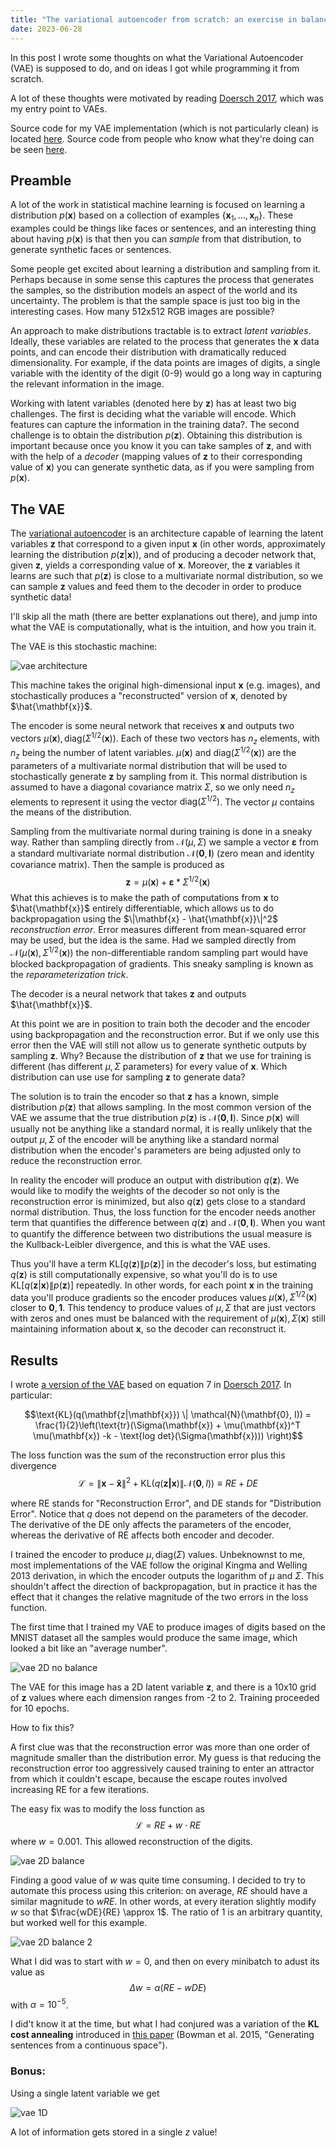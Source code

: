```yaml
---
title: "The variational autoencoder from scratch: an exercise in balance"
date: 2023-06-28
---
```


In this post I wrote some thoughts on what the Variational Autoencoder (VAE) is supposed to do, and on ideas I got while programming it from scratch.

A lot of these thoughts were motivated by reading [Doersch 2017](https://arxiv.org/pdf/1606.05908.pdf), which was my entry point to VAEs.

Source code for my VAE implementation (which is not particularly clean) is located [here](https://github.com/sergio-verduzco/deep_explorations/tree/main/variational). Source code from people who know what they're doing can be seen [here](https://github.com/karpathy/examples/blob/master/vae/main.py).



## Preamble

A lot of the work in statistical machine learning is focused on learning a distribution $p(\mathbf{x})$ based on a collection of examples $\{ \mathbf{x}_1, \dots, \mathbf{x}_n \}$. These examples could be things like faces or sentences, and an interesting thing about having $p(\mathbf{x})$ is that then you can *sample* from that distribution, to generate synthetic faces or sentences.

Some people get excited about learning a distribution and sampling from it. Perhaps because in some sense this captures the process that generates the samples, so the distribution models an aspect of the world and its uncertainty. The problem is that the sample space is just too big in the interesting cases. How many 512x512 RGB images are possible?

An approach to make distributions tractable is to extract *latent variables*. Ideally, these variables are related to the process that generates the $\mathbf{x}$ data points, and can encode their distribution with dramatically reduced dimensionality. For example, if the data points are images of digits, a single variable with the identity of the digit (0-9) would go a long way in capturing the relevant information in the image.

Working with latent variables (denoted here by $\mathbf{z}$) has at least two big challenges. The first is deciding what the variable will encode. Which features can capture the information in the training data?. The second challenge is to obtain the distribution $p(\mathbf{z})$. Obtaining this distribution is important because once you know it you can take samples of $\mathbf{z}$, and with with the help of a *decoder* (mapping values of $\mathbf{z}$ to their corresponding value of $\mathbf{x}$) you can generate synthetic data, as if you were sampling from $p(\mathbf{x})$.

## The VAE

The [variational autoencoder](https://arxiv.org/abs/1312.6114) is an architecture capable of learning the latent variables $\mathbf{z}$ that correspond to a given input $\mathbf{x}$ (in other words, approximately learning the distribution $p(\mathbf{z}| \mathbf{x})$), and of producing a decoder network that, given $\mathbf{z}$, yields a corresponding value of $\mathbf{x}$. Moreover, the $\mathbf{z}$ variables it learns are such that $p(\mathbf{z})$ is close to a multivariate normal distribution, so we can sample $\mathbf{z}$ values and feed them to the decoder in order to produce synthetic data!

I'll skip all the math (there are better explanations out there), and jump into what the VAE is computationally, what is the intuition, and how you train it.

The VAE is this stochastic machine:

![vae architecture](/assets/vae.png)

This machine takes the original high-dimensional input $\mathbf{x}$ (e.g. images), and stochastically produces a "reconstructed" version of $\mathbf{x}$, denoted by $\hat{\mathbf{x}}$. 

The encoder is some neural network that receives $\mathbf{x}$ and outputs two vectors $\mu(\mathbf{x}), \text{diag}\left(\Sigma^{1/2}(\mathbf{x})\right)$. Each of these two vectors has $n_z$ elements, with $n_z$ being the number of latent variables. $\mu(\mathbf{x})$ and $\text{diag}\left(\Sigma^{1/2}(\mathbf{x})\right)$ are the parameters of a multivariate normal distribution that will be used to stochastically generate $\mathbf{z}$ by sampling from it. This normal distribution is assumed to have a diagonal covariance matrix $\Sigma$, so we only need $n_z$ elements to represent it using the vector $\text{diag}\left(\Sigma^{1/2}\right)$. The vector $\mu$ contains the means of the distribution.

Sampling from the multivariate normal during training is done in a sneaky way. Rather than sampling directly from $\mathcal{N}(\mu, \Sigma)$ we sample a vector $\mathbf{\varepsilon}$ from a standard multivariate normal distribution $\mathcal{N}(\mathbf{0}, \mathbf{I})$ (zero mean and identity covariance matrix). Then the sample is produced as
$$\mathbf{z} = \mu(\mathbf{x}) + \mathbf{\varepsilon} * \Sigma^{1/2}(\mathbf{x}) $$
What this achieves is to make the path of computations from $\mathbf{x}$ to $\hat{\mathbf{x}}$ entirely differentiable, which allows us to do backpropagation using the $\|\mathbf{x} - \hat{\mathbf{x}}\|^2$ *reconstruction error*. Error measures different from mean-squared error may be used, but the idea is the same. Had we sampled directly from $\mathcal{N}(\mu(\mathbf{x}), \Sigma^{1/2}(\mathbf{x}))$ the non-differentiable random sampling part would have blocked backpropagation of gradients. This sneaky sampling is known as the *reparameterization trick*.

The decoder is a neural network that takes $\mathbf{z}$ and outputs $\hat{\mathbf{x}}$.

At this point we are in position to train both the decoder and the encoder using backpropagation and the reconstruction error. But if we only use this error then the VAE will still not allow us to generate synthetic outputs by sampling $\mathbf{z}$. Why? Because the distribution of $\mathbf{z}$ that we use for training is different (has different $\mu, \Sigma$ parameters) for every value of $\mathbf{x}$. Which distribution can use use for sampling $\mathbf{z}$ to generate data?

The solution is to train the encoder so that $\mathbf{z}$ has a known, simple distribution $p(\mathbf{z})$ that allows sampling. In the most common version of the VAE we assume that the true distribution $p(\mathbf{z})$ is $\mathcal{N}(\mathbf{0}, \mathbf{I})$. Since $p(\mathbf{x})$ will usually not be anything like a standard normal, it is really unlikely that the output $\mu, \Sigma$ of the encoder will be anything like a standard normal distribution when the encoder's parameters are being adjusted only to reduce the reconstruction error.

In reality the encoder will produce an output with distribution $q(\mathbf{z})$. We would like to modify the weights of the decoder so not only is the reconstruction error is minimized, but also $q(\mathbf{z})$ gets close to a standard normal distribution. Thus, the loss function for the encoder needs another term that quantifies the difference between $q(\mathbf{z})$ and $\mathcal{N}(\mathbf{0}, \mathbf{I})$. When you want to quantify the difference between two distributions the usual measure is the Kullback-Leibler divergence, and this is what the VAE uses.

Thus you'll have a term $\text{KL}[q(\mathbf{z}) \| p(\mathbf{z})]$ in the decoder's loss, but estimating $q(\mathbf{z})$ is still computationally expensive, so what you'll do is to use $\text{KL}[q(\mathbf{z}|\mathbf{x}) \| p(\mathbf{z})]$ repeatedly. In other words, for each point $\mathbf{x}$ in the training data you'll produce gradients so the encoder produces values $\mu(\mathbf{x}), \Sigma^{1/2}(\mathbf{x})$ closer to $\mathbf{0}, \mathbf{1}$. This tendency to produce values of $\mu, \Sigma$ that are just vectors with zeros and ones must be balanced with the requirement of $\mu(\mathbf{x}), \Sigma(\mathbf{x})$ still maintaining information about $\mathbf{x}$, so the decoder can reconstruct it.


## Results

I wrote [a version of the VAE](https://github.com/sergio-verduzco/deep_explorations/tree/main/variational) based on equation 7 in [Doersch 2017](https://arxiv.org/pdf/1606.05908.pdf). In particular:
```math
\text{KL}(q(\mathbf{z|\mathbf{x}}) \| \mathcal{N}(\mathbf{0}, I)) =
\frac{1}{2}\left(\text{tr}(\Sigma(\mathbf{x}) + \mu(\mathbf{x})^T \mu(\mathbf{x}) -k - \text{log det}(\Sigma(\mathbf{x})))  \right)
```

The loss function was the sum of the reconstruction error plus this divergence 
$$\mathcal{L} = \|\mathbf{x} - \mathbf{\hat{x}} \|^2 +  \text{KL}(q(\mathbf{z|\mathbf{x}}) \| \mathcal{N}(\mathbf{0}, I)) \equiv RE + DE$$

where RE stands for "Reconstruction Error", and DE stands for "Distribution Error". Notice that $q$ does not depend on the parameters of the decoder. The derivative of the DE only affects the parameters of the encoder, whereas the derivative of RE affects both encoder and decoder.

I trained the encoder to produce $\mu, \text{diag}(\Sigma)$ values. Unbeknownst to me, most implementations of the VAE follow the original Kingma and Welling 2013 derivation, in which the encoder outputs the logarithm of $\mu$ and $\Sigma$. This shouldn't affect the direction of backpropagation, but in practice it has the effect that it changes the relative magnitude of the two errors in the loss function.

The first time that I trained my VAE to produce images of digits based on the MNIST dataset all the samples would produce the same image, which looked a bit like an "average number".

![vae 2D no balance](/assets/vae_2D_unbalanced.png)

The VAE for this image has a 2D latent variable $\mathbf{z}$, and there is a 10x10 grid of $\mathbf{z}$ values where each dimension ranges from -2 to 2. Training proceeded for 10 epochs.

How to fix this?

A first clue was that the reconstruction error was more than one order of magnitude smaller than the distribution error. My guess is that reducing the reconstruction error too aggressively caused training to enter an attractor from which it couldn't escape, because the escape routes involved increasing RE for a few iterations.

The easy fix was to modify the loss function as
$$ \mathcal{L} = RE + w \cdot RE $$
where $w=0.001$. This allowed reconstruction of the digits.

![vae 2D balance](/assets/vae_2D_balanced1.png)

Finding a good value of $w$ was quite time consuming. I decided to try to automate this process using this criterion: on average, $RE$ should have a similar magnitude to $w RE$. In other words, at every iteration slightly modify $w$ so that $\frac{wDE}{RE} \approx 1$. The ratio of 1 is an arbitrary quantity, but worked well for this example.

![vae 2D balance 2](/assets/vae_2D_balanced2.png)

What I did was to start with $w=0$, and then on every minibatch to adust its value as 
$$\Delta w = \alpha (RE - wDE)$$
with $\alpha = 10^{-5}$.

I did't know it at the time, but what I had conjured was a variation of the __KL cost annealing__ introduced in [this paper](https://arxiv.org/abs/1511.06349) (Bowman et al. 2015, "Generating sentences from a continuous space").

### Bonus:
Using a single latent variable we get

![vae 1D](/assets/vae_1D.png)

A lot of information gets stored in a single $z$ value!
